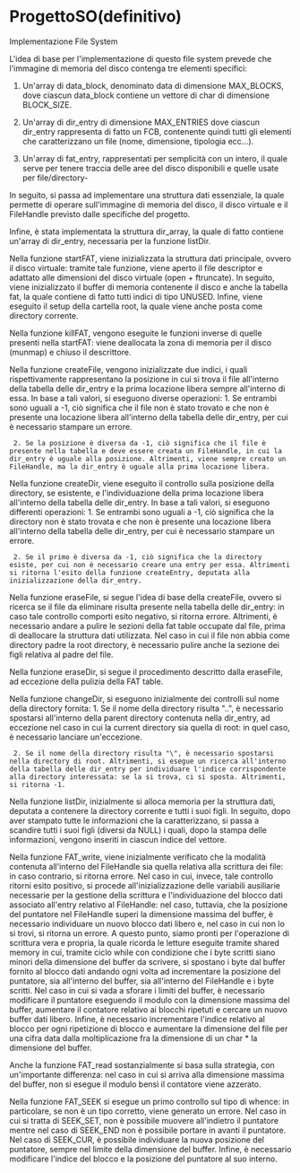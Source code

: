 # ProgettoSO(definitivo)
 Implementazione File System

L'idea di base per l'implementazione di questo file system prevede che l'immagine di memoria del disco contenga tre elementi specifici:
   1. Un'array di data_block, denominato data di dimensione MAX_BLOCKS, dove ciascun data_block contiene un vettore di char di dimensione BLOCK_SIZE.

   2. Un'array di dir_entry di dimensione MAX_ENTRIES dove ciascun dir_entry rappresenta di fatto un FCB, contenente quindi tutti gli elementi che caratterizzano un file (nome, dimensione, tipologia ecc...).

   3. Un'array di fat_entry, rappresentati per semplicità con un intero, il quale serve per tenere traccia delle aree del disco disponibili e quelle usate per file/directory-


In seguito, si passa ad implementare una struttura dati essenziale, la quale permette di operare sull'immagine di memoria del disco, il disco virtuale e il FileHandle previsto dalle specifiche del progetto.

Infine, è stata implementata la struttura dir_array, la quale di fatto contiene un'array di dir_entry, necessaria per la funzione listDir.


Nella funzione startFAT, viene inizializzata la struttura dati principale, ovvero il disco virtuale: tramite tale funzione, viene aperto il file descriptor e adattato alle dimensioni del disco virtuale (open + ftruncate). In seguito, viene inizializzato il buffer di memoria contenente il disco e anche la tabella fat, la quale contiene di fatto tutti indici di tipo UNUSED. Infine, viene eseguito il setup della cartella root, la quale viene anche posta come directory corrente.


Nella funzione killFAT, vengono eseguite le funzioni inverse di quelle presenti nella startFAT: viene deallocata la zona di memoria per il disco (munmap) e chiuso il descrittore.

Nella funzione createFile, vengono inizializzate due indici, i quali rispettivamente rappresentano la posizione in cui si trova il file all'interno della tabella delle dir_entry e la prima locazione libera sempre all'interno di essa. In base a tali valori, si eseguono diverse operazioni:
     1. Se entrambi sono uguali a -1, ciò significa che il file non è stato trovato e che non è presente una locazione libera all'interno della tabella delle dir_entry, per cui è necessario stampare un errore.

     2. Se la posizione è diversa da -1, ciò significa che il file è presente nella tabella e deve essere creata un FileHandle, in cui la dir_entry è uguale alla posizione. Altrimenti, viene sempre creato un FileHandle, ma la dir_entry è uguale alla prima locazione libera.


Nella funzione createDir, viene eseguito il controllo sulla posizione della directory, se esistente, e l'individuazione della prima locazione libera all'interno della tabella delle dir_entry. In base a tali valori, si eseguono differenti operazioni:
     1. Se entrambi sono uguali a -1, ciò significa che la directory non è stato trovata e che non è presente una locazione libera all'interno della tabella delle dir_entry, per cui è necessario stampare un errore.

     2. Se il primo è diversa da -1, ciò significa che la directory esiste, per cui non è necessario creare una entry per essa. Altrimenti si ritorna l'esito della funzione createEntry, deputata alla inizializzazione della dir_entry.

Nella funzione eraseFile, si segue l'idea di base della createFile, ovvero si ricerca se il file da eliminare risulta presente nella tabella delle dir_entry: in caso tale controllo comporti esito negativo, si ritorna errore. Altrimenti, è necessario andare a pulire le sezioni della fat table occupate dal file, prima di deallocare la struttura dati utilizzata. Nel caso in cui il file non abbia come directory padre la root directory, è necessario pulire anche la sezione dei figli relativa al padre del file.

Nella funzione eraseDir, si segue il procedimento descritto dalla eraseFile, ad eccezione della pulizia della FAT table.

Nella funzione changeDir, si eseguono inizialmente dei controlli sul nome della directory fornita:
     1. Se il nome della directory risulta "..", è necessario spostarsi all'interno della parent directory contenuta nella dir_entry, ad eccezione nel caso in cui la current directory sia quella di root: in quel caso, è necessario lanciare un'eccezione.

     2. Se il nome della directory risulta "\", è necessario spostarsi nella directory di root. Altrimenti, si esegue un ricerca all'interno della tabella delle dir_entry per individuare l'indice corrispondente alla directory interessata: se la si trova, ci si sposta. Altrimenti, si ritorna -1.

Nella funzione listDir, inizialmente si alloca memoria per la struttura dati, deputata a contenere la directory corrente e tutti i suoi figli. In seguito, dopo aver stampato tutte le informazioni che la caratterizzano, si passa a scandire tutti i suoi figli (diversi da NULL) i quali, dopo la stampa delle informazioni, vengono inseriti in ciascun indice del vettore.


Nella funzione FAT_write, viene inizialmente verificato che la modalità contenuta all'interno del FileHandle sia quella relativa alla scrittura dei file: in caso contrario, si ritorna errore. Nel caso in cui, invece, tale controllo ritorni esito positivo, si procede all'inizializzazione delle variabili ausiliarie necessarie per la gestione della scrittura e l'individuazione del blocco dati associato all'entry relativo al FileHandle: nel caso, tuttavia, che la posizione del puntatore nel FileHandle superi la dimensione massima del buffer, è necessario individuare un nuovo blocco dati libero e, nel caso in cui non lo si trovi, si ritorna un errore. A questo punto, siamo pronti per l'operazione di scrittura vera e propria, la quale ricorda le letture eseguite tramite shared memory in cui, tramite ciclo while con condizione che i byte scritti siano minori della dimensione del buffer da scrivere, si spostano i byte dal buffer fornito al blocco dati andando ogni volta ad incrementare la posizione del puntatore, sia all'interno del buffer, sia all'interno del FileHandle e i byte scritti. Nel caso in cui si vada a sforare i limiti del buffer, è necessario modificare il puntatore eseguendo il modulo con la dimensione massima del buffer, aumentare il contatore relativo ai blocchi ripetuti e cercare un nuovo buffer dati libero. Infine, è necessario incrementare l'indice relativo al blocco per ogni ripetizione di blocco e aumentare la dimensione del file per una cifra data dalla moltiplicazione fra la dimensione di un char * la dimensione del buffer.

Anche la funzione FAT_read sostanzialmente si basa sulla strategia, con un'importante differenza: nel caso in cui si arriva alla dimensione massima del buffer, non si esegue il modulo bensì il contatore viene azzerato.

Nella funzione FAT_SEEK si esegue un primo controllo sul tipo di whence: in particolare, se non è un tipo corretto, viene generato un errore. Nel caso in cui si tratta di SEEK_SET, non è possibile muovere all'indietro il puntatore mentre nel caso di SEEK_END non è possibile portare in avanti il puntatore. Nel caso di SEEK_CUR, è possibile individuare la nuova posizione del puntatore, sempre nel limite della dimensione del buffer. Infine, è necessario modificare l'indice del blocco e la posizione del puntatore al suo interno.